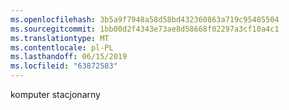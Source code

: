 ```yaml
---
ms.openlocfilehash: 3b5a9f7948a58d58bd432360863a719c95485504
ms.sourcegitcommit: 1bb00d2f4343e73ae8d58668f02297a3cf10a4c1
ms.translationtype: MT
ms.contentlocale: pl-PL
ms.lasthandoff: 06/15/2019
ms.locfileid: "63872583"
---
```

komputer stacjonarny